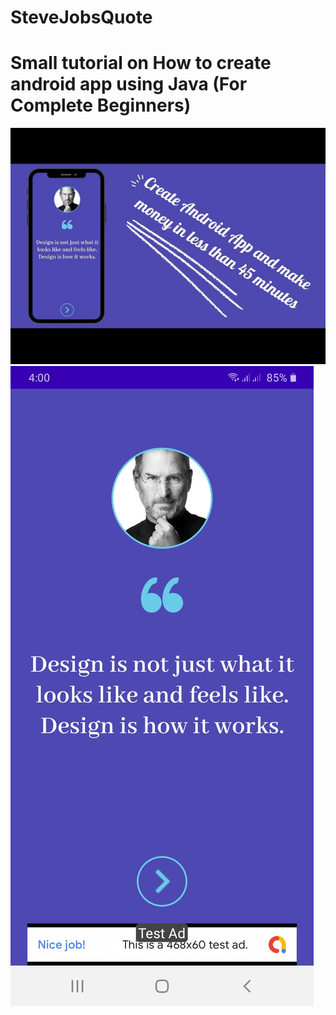 # SteveJobsQuote
# Small tutorial on How to create android app using Java (For Complete Beginners)

![alt text](https://raw.githubusercontent.com/EsraaAkram/SteveJobsQuote/master/cover.jpg)
![alt text](https://raw.githubusercontent.com/EsraaAkram/SteveJobsQuote/master/Screenshot_20210503-160042_SteveJobsQuotes.jpg)
